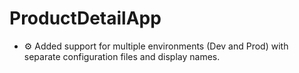 # ProductDetailApp
- ⚙️ Added support for multiple environments (Dev and Prod) with separate configuration files and display names.
